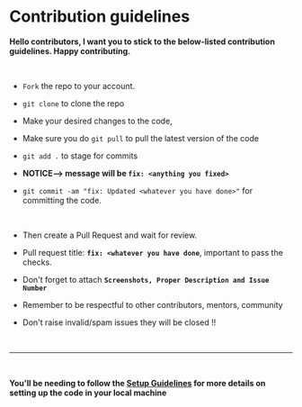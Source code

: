# Contribution guidelines 

**Hello contributors, I want you to stick to the below-listed contribution guidelines. Happy contributing.**

<br/>


- `Fork` the repo to your account.
- `git clone` to clone the repo

- Make your desired changes to the code,
- Make sure you do `git pull` to pull the latest version of the code
- `git add .` to stage for commits
- **NOTICE--> message will be `fix: <anything you fixed>`**
- `git commit -am "fix: Updated <whatever you have done>"` for committing the code.

  <br/>

- Then create a Pull Request and wait for review.
- Pull request title: **`fix: <whatever you have done`**, important to pass the checks.
- Don't forget to attach **`Screenshots, Proper Description and Issue Number`**
- Remember to be respectful to other contributors, mentors, community
- Don't raise invalid/spam issues they will be closed !!

<br/>

---

<br/>

**You'll be needing to follow the [Setup Guidelines](https://github.com/biswajit035/MeraNote/tree/main/Guidelines) for more details on setting up the code in your local machine**



